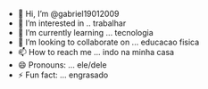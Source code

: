 - 👋 Hi, I’m @gabriel19012009
- 👀 I’m interested in ..  trabalhar
- 🌱 I’m currently learning ... tecnologia 
- 💞️ I’m looking to collaborate on ...   educacao fisica
- 📫 How to reach me ...   indo na minha casa
- 😄 Pronouns: ...  ele/dele
- ⚡ Fun fact: ...   engrasado

<!---
gabriel19012009/gabriel19012009 is a ✨ special ✨ repository because its `README.md` (this file) appears on your GitHub profile.
You can click the Preview link to take a look at your changes.
--->
